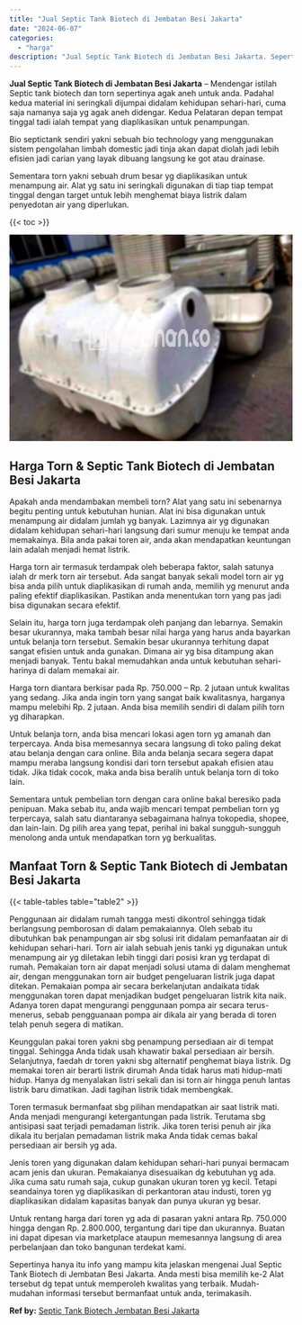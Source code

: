 ```yaml
---
title: "Jual Septic Tank Biotech di Jembatan Besi Jakarta"
date: "2024-06-07"
categories: 
  - "harga"
description: "Jual Septic Tank Biotech di Jembatan Besi Jakarta. Sepertinya hanya itu info yang mampu kita jelaskan mengenai Jual Septic Tank Biotech di Jembatan Besi Jaka..."
---
```


**Jual Septic Tank Biotech di Jembatan Besi Jakarta** – Mendengar istilah Septic tank biotech dan torn sepertinya agak aneh untuk anda. Padahal kedua material ini seringkali dijumpai didalam kehidupan sehari-hari, cuma saja namanya saja yg agak aneh didengar. Kedua Pelataran depan tempat tinggal tadi ialah tempat yang diaplikasikan untuk penampungan.

Bio septictank sendiri yakni sebuah bio technology yang menggunakan sistem pengolahan limbah domestic jadi tinja akan dapat diolah jadi lebih efisien jadi carian yang layak dibuang langsung ke got atau drainase.

Sementara torn yakni sebuah drum besar yg diaplikasikan untuk menampung air. Alat yg satu ini seringkali digunakan di tiap tiap tempat tinggal dengan target untuk lebih menghemat biaya listrik dalam penyedotan air yang diperlukan.

{{< toc >}}

![Jual Septic Tank Biotech di Jembatan Besi Jakarta](/images/jual-bio-septictank-34.png)

## Harga Torn & Septic Tank Biotech di Jembatan Besi Jakarta

Apakah anda mendambakan membeli torn? Alat yang satu ini sebenarnya begitu penting untuk kebutuhan hunian. Alat ini bisa digunakan untuk menampung air didalam jumlah yg banyak. Lazimnya air yg digunakan didalam kehidupan sehari-hari langsung dari sumur menuju ke tempat anda memakainya. Bila anda pakai toren air, anda akan mendapatkan keuntungan lain adalah menjadi hemat listrik.

Harga torn air termasuk terdampak oleh beberapa faktor, salah satunya ialah dr merk torn air tersebut. Ada sangat banyak sekali model torn air yg bisa anda pilih untuk diaplikasikan di rumah anda, memilih yg menurut anda paling efektif diaplikasikan. Pastikan anda menentukan torn yang pas jadi bisa digunakan secara efektif.

Selain itu, harga torn juga terdampak oleh panjang dan lebarnya. Semakin besar ukurannya, maka tambah besar nilai harga yang harus anda bayarkan untuk belanja torn tersebut. Semakin besar ukurannya terhitung dapat sangat efisien untuk anda gunakan. Dimana air yg bisa ditampung akan menjadi banyak. Tentu bakal memudahkan anda untuk kebutuhan sehari-harinya di dalam memakai air.

Harga torn diantara berkisar pada Rp. 750.000 – Rp. 2 jutaan untuk kwalitas yang sedang. Jika anda ingin torn yang sangat baik kwalitasnya, harganya mampu melebihi Rp. 2 jutaan. Anda bisa memilih sendiri di dalam pilih torn yg diharapkan.

Untuk belanja torn, anda bisa mencari lokasi agen torn yg amanah dan terpercaya. Anda bisa memesannya secara langsung di toko paling dekat atau belanja dengan cara online. Bila anda belanja secara segera dapat mampu meraba langsung kondisi dari torn tersebut apakah efisien atau tidak. Jika tidak cocok, maka anda bisa beralih untuk belanja torn di toko lain.

Sementara untuk pembelian torn dengan cara online bakal beresiko pada penipuan. Maka sebab itu, anda wajib mencari tempat pembelian torn yg terpercaya, salah satu diantaranya sebagaimana halnya tokopedia, shopee, dan lain-lain. Dg pilih area yang tepat, perihal ini bakal sungguh-sungguh menolong anda untuk mendapatkan torn yg berkualitas.

## Manfaat Torn & Septic Tank Biotech di Jembatan Besi Jakarta

{{< table-tables table="table2" >}}

Penggunaan air didalam rumah tangga mesti dikontrol sehingga tidak berlangsung pemborosan di dalam pemakaiannya. Oleh sebab itu dibutuhkan bak penampungan air sbg solusi irit didalam pemanfaatan air di kehidupan sehari-hari. Torn air ialah sebuah jenis tanki yg digunakan untuk menampung air yg diletakan lebih tinggi dari posisi kran yg terdapat di rumah. Pemakaian torn air dapat menjadi solusi utama di dalam menghemat air, dengan menggunakan torn air budget pengeluaran listrik juga dapat ditekan. Pemakaian pompa air secara berkelanjutan andaikata tidak menggunakan toren dapat menjadikan budget pengeluaran listrik kita naik. Adanya toren dapat mengurangi penggunaan pompa air secara terus-menerus, sebab pengguanaan pompa air dikala air yang berada di toren telah penuh segera di matikan.

Keunggulan pakai toren yakni sbg penampung persediaan air di tempat tinggal. Sehingga Anda tidak usah khawatir bakal persediaan air bersih. Selanjutnya, faedah dr toren yakni sbg alternatif penghemat biaya listrik. Dg memakai toren air berarti listrik dirumah Anda tidak harus mati hidup-mati hidup. Hanya dg menyalakan listri sekali dan isi torn air hingga penuh lantas listrik baru dimatikan. Jadi tagihan listrik tidak membengkak.

Toren termasuk bermanfaat sbg pilihan mendapatkan air saat listrik mati. Anda menjadi mengurangi ketergantungan pada listrik. Terutama sbg antisipasi saat terjadi pemadaman listrik. Jika toren terisi penuh air jika dikala itu berjalan pemadaman listrik maka Anda tidak cemas bakal persediaan air bersih yg ada.

Jenis toren yang digunakan dalam kehidupan sehari-hari punyai bermacam acam jenis dan ukuran. Pemakaianya disesuaikan dg kebutuhan yg ada. Jika cuma satu rumah saja, cukup gunakan ukuran toren yg kecil. Tetapi seandainya toren yg diaplikasikan di perkantoran atau industi, toren yg diaplikasikan didalam kapasitas banyak dan punya ukuran yg besar.

Untuk rentang harga dari toren yg ada di pasaran yakni antara Rp. 750.000 hingga dengan Rp. 2.800.000, tergantung dari tipe dan ukurannya. Buatan ini dapat dipesan via marketplace ataupun memesannya langsung di area perbelanjaan dan toko bangunan terdekat kami.

Sepertinya hanya itu info yang mampu kita jelaskan mengenai Jual Septic Tank Biotech di Jembatan Besi Jakarta. Anda mesti bisa memilih ke-2 Alat tersebut dg tepat untuk memperoleh kwalitas yang terbaik. Mudah-mudahan informasi tersebut bermanfaat untuk anda, terimakasih.

**Ref by:** [Septic Tank Biotech Jembatan Besi Jakarta](https://id.wikipedia.org/wiki/Septic)
